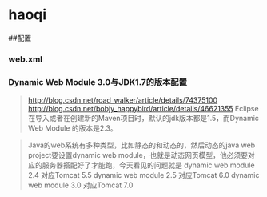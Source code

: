 # haoqi
##配置

### web.xml

### Dynamic Web Module 3.0与JDK1.7的版本配置
> http://blog.csdn.net/road_walker/article/details/74375100
  http://blog.csdn.net/bobjy_happybird/article/details/46621355
> Eclipse在导入或者在创建新的Maven项目时，默认的jdk版本都是1.5，而Dynamic Web Module 的版本是2.3。

> Java的web系统有多种类型，比如静态的和动态的，然后动态的java web project要设置dynamic web module，也就是动态网页模型，他必须要对应的服务器搭配好了才能跑，今天看见的问题就是
dynamic web module 2.4 对应Tomcat 5.5
dynamic web module 2.5 对应Tomcat 6.0
dynamic web module 3.0 对应Tomcat 7.0

